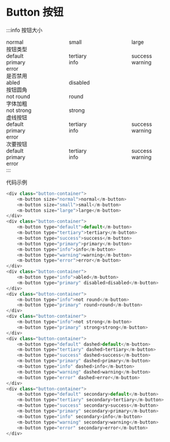 # Button 按钮
:::info
按钮大小
<div class="button-container">
    <m-button size="normal">normal</m-button>
    <m-button size="small">small</m-button>
    <m-button size="large">large</m-button>
</div>
按钮类型
<div class="button-container">
    <m-button type="default">default</m-button>
    <m-button type="tertiary">tertiary</m-button>
    <m-button type="success">success</m-button>
    <m-button type="primary">primary</m-button>
    <m-button type="info">info</m-button>
    <m-button type="warning">warning</m-button>
    <m-button type="error">error</m-button>
</div>
是否禁用
<div class="button-container">
    <m-button type="info">abled</m-button>
    <m-button type="primary" disabled>disabled</m-button>
</div>
按钮圆角
<div class="button-container">
    <m-button type="info">not round</m-button>
    <m-button type="primary" round>round</m-button>
</div>
字体加粗
<div class="button-container">
    <m-button type="info">not strong</m-button>
    <m-button type="primary" strong>strong</m-button>
</div>
虚线按钮
<div class="button-container">
    <m-button type="default" dashed>default</m-button>
    <m-button type="tertiary" dashed>tertiary</m-button>
    <m-button type="success" dashed>success</m-button>
    <m-button type="primary" dashed>primary</m-button>
    <m-button type="info" dashed>info</m-button>
    <m-button type="warning" dashed>warning</m-button>
    <m-button type="error" dashed>error</m-button>
</div>
次要按钮
<div class="button-container">
    <m-button type="default" secondary>default</m-button>
    <m-button type="tertiary" secondary>tertiary</m-button>
    <m-button type="success" secondary>success</m-button>
    <m-button type="primary" secondary>primary</m-button>
    <m-button type="info" secondary>info</m-button>
    <m-button type="warning" secondary>warning</m-button>
    <m-button type="error" secondary>error</m-button>
</div>
:::

代码示例
```js
<div class="button-container">
    <m-button size="normal">normal</m-button>
    <m-button size="small">small</m-button>
    <m-button size="large">large</m-button>
</div>
<div class="button-container">
    <m-button type="default">default</m-button>
    <m-button type="tertiary">tertiary</m-button>
    <m-button type="success">success</m-button>
    <m-button type="primary">primary</m-button>
    <m-button type="info">info</m-button>
    <m-button type="warning">warning</m-button>
    <m-button type="error">error</m-button>
</div>
<div class="button-container">
    <m-button type="info">abled</m-button>
    <m-button type="primary" disabled>disabled</m-button>
</div>
<div class="button-container">
    <m-button type="info">not round</m-button>
    <m-button type="primary" round>round</m-button>
</div>
<div class="button-container">
    <m-button type="info">not strong</m-button>
    <m-button type="primary" strong>strong</m-button>
</div>
<div class="button-container">
    <m-button type="default" dashed>default</m-button>
    <m-button type="tertiary" dashed>tertiary</m-button>
    <m-button type="success" dashed>success</m-button>
    <m-button type="primary" dashed>primary</m-button>
    <m-button type="info" dashed>info</m-button>
    <m-button type="warning" dashed>warning</m-button>
    <m-button type="error" dashed>error</m-button>
</div>
<div class="button-container">
    <m-button type="default" secondary>default</m-button>
    <m-button type="tertiary" secondary>tertiary</m-button>
    <m-button type="success" secondary>success</m-button>
    <m-button type="primary" secondary>primary</m-button>
    <m-button type="info" secondary>info</m-button>
    <m-button type="warning" secondary>warning</m-button>
    <m-button type="error" secondary>error</m-button>
</div>
```

<style> 
    .button-container {
        display: grid;
        grid-template-columns: repeat(3, 33.33%);
    }
</style>